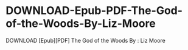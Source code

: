 # DOWNLOAD-Epub-PDF-The-God-of-the-Woods-By-Liz-Moore
DOWNLOAD [Epub][PDF] The God of the Woods By : Liz    Moore
